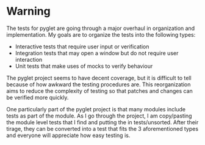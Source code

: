Warning
=======

The tests for pyglet are going through a major overhaul in organization and
implementation.  My goals are to organize the tests into the following types:
  - Interactive tests that require user input or verification
  - Integration tests that may open a window but do not require user interaction
  - Unit tests that make uses of mocks to verify behaviour
  
The pyglet project seems to have decent coverage, but it is difficult to tell
because of how awkward the testing procedures are.  This reorganization aims
to reduce the complexity of testing so that patches and changes can be verified
more quickly.

One particularly part of the pyglet project is that many modules include tests
as part of the module.  As I go through the project, I am copy/pasting the
module level tests that I find and putting the in tests/unsorted.  After their
tirage, they can be converted into a test that fits the 3 aforementioned types
and everyone will appreciate how easy testing is.
